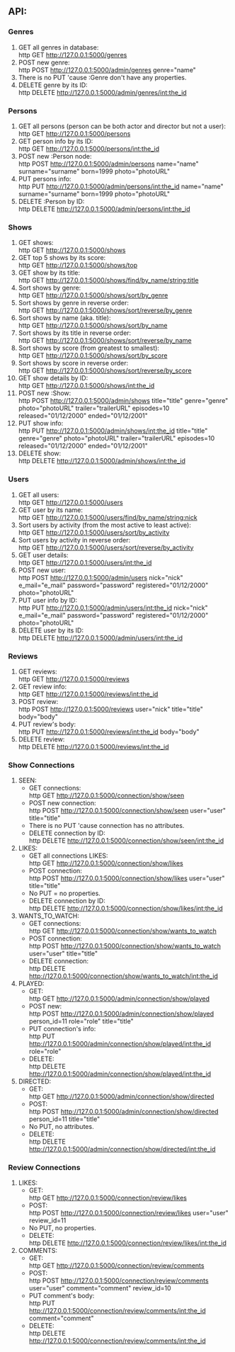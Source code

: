 ## API:

### Genres
1. GET all genres in database:<br />
http GET http://127.0.0.1:5000/genres
2. POST new genre:<br />
http POST http://127.0.0.1:5000/admin/genres genre="name"
3. There is no PUT 'cause :Genre don't have any properties.
4. DELETE genre by its ID:<br />
http DELETE http://127.0.0.1:5000/admin/genres/<int:the_id>

### Persons
1. GET all persons (person can be both actor and director but not a user):<br />
http GET http://127.0.0.1:5000/persons
2. GET person info by its ID:<br />
http GET http://127.0.0.1:5000/persons/<int:the_id>
3. POST new :Person node:<br />
http POST http://127.0.0.1:5000/admin/persons name="name" surname="surname" born=1999 photo="photoURL"
4. PUT persons info:<br />
http PUT http://127.0.0.1:5000/admin/persons/<int:the_id> name="name" surname="surname" born=1999 photo="photoURL"
5. DELETE :Person by ID:<br />
http DELETE http://127.0.0.1:5000/admin/persons/<int:the_id>

### Shows
1. GET shows:<br />
http GET http://127.0.0.1:5000/shows
2. GET top 5 shows by its score:<br />
http GET http://127.0.0.1:5000/shows/top
3. GET show by its title:<br />
http GET http://127.0.0.1:5000/shows/find/by_name/<string:title>
4. Sort shows by genre:<br />
http GET http://127.0.0.1:5000/shows/sort/by_genre
5. Sort shows by genre in reverse order:<br />
http GET http://127.0.0.1:5000/shows/sort/reverse/by_genre
6. Sort shows by name (aka. title):<br />
http GET http://127.0.0.1:5000/shows/sort/by_name
7. Sort shows by its title in reverse order:<br />
http GET http://127.0.0.1:5000/shows/sort/reverse/by_name
8. Sort shows by score (from greatest to smallest):<br />
http GET http://127.0.0.1:5000/shows/sort/by_score
9. Sort shows by score in reverse order:<br />
http GET http://127.0.0.1:5000/shows/sort/reverse/by_score
10. GET show details by ID:<br />
http GET http://127.0.0.1:5000/shows/<int:the_id>
11. POST new :Show:<br />
http POST http://127.0.0.1:5000/admin/shows title="title" genre="genre" photo="photoURL" trailer="trailerURL" episodes=10 released="01/12/2000" ended="01/12/2001"
12. PUT show info:<br />
http PUT http://127.0.0.1:5000/admin/shows/<int:the_id> title="title" genre="genre" photo="photoURL" trailer="trailerURL" episodes=10 released="01/12/2000" ended="01/12/2001"
13. DELETE show:<br />
http DELETE http://127.0.0.1:5000/admin/shows/<int:the_id>

### Users
1. GET all users:<br />
http GET http://127.0.0.1:5000/users
2. GET user by its name:<br />
http GET http://127.0.0.1:5000/users/find/by_name/<string:nick>
3. Sort users by activity (from the most active to least active):<br />
http GET http://127.0.0.1:5000/users/sort/by_activity
4. Sort users by activity in reverse order:<br />
http GET http://127.0.0.1:5000/users/sort/reverse/by_activity
5. GET user details:<br />
http GET http://127.0.0.1:5000/users/<int:the_id>
6. POST new user:<br />
http POST http://127.0.0.1:5000/admin/users nick="nick" e_mail="e_mail" password="password" registered="01/12/2000" photo="photoURL"
7. PUT user info by ID:<br />
http PUT http://127.0.0.1:5000/admin/users/<int:the_id> nick="nick" e_mail="e_mail" password="password" registered="01/12/2000" photo="photoURL"
8. DELETE user by its ID:<br />
http DELETE http://127.0.0.1:5000/admin/users/<int:the_id>

### Reviews
1. GET reviews:<br />
http GET http://127.0.0.1:5000/reviews
2. GET review info:<br />
http GET http://127.0.0.1:5000/reviews/<int:the_id>
3. POST review:<br />
http POST http://127.0.0.1:5000/reviews user="nick" title="title" body="body"
4. PUT review's body:<br />
http PUT http://127.0.0.1:5000/reviews/<int:the_id> body="body"
5. DELETE review:<br />
http DELETE http://127.0.0.1:5000/reviews/<int:the_id>

### Show Connections
1. SEEN:
   * GET connections:<br />
   http GET http://127.0.0.1:5000/connection/show/seen
   * POST new connection:<br />
   http POST http://127.0.0.1:5000/connection/show/seen user="user" title="title"
   * There is no PUT 'cause connection has no attributes.
   * DELETE connection by ID:<br />
   http DELETE http://127.0.0.1:5000/connection/show/seen/<int:the_id>
2. LIKES:
    * GET all connections LIKES:<br />
   http GET http://127.0.0.1:5000/connection/show/likes
    * POST connection:<br />
   http POST http://127.0.0.1:5000/connection/show/likes user="user" title="title"
    * No PUT = no properties.
    * DELETE connection by ID:<br />
   http DELETE http://127.0.0.1:5000/connection/show/likes/<int:the_id>
3. WANTS_TO_WATCH:
    * GET connections:<br />
   http GET http://127.0.0.1:5000/connection/show/wants_to_watch
    * POST connection:<br />
   http POST http://127.0.0.1:5000/connection/show/wants_to_watch user="user" title="title"
    * DELETE connection:<br />
   http DELETE http://127.0.0.1:5000/connection/show/wants_to_watch/<int:the_id>
4. PLAYED:
    * GET:<br />
   http GET http://127.0.0.1:5000/admin/connection/show/played
    * POST new:<br />
   http POST http://127.0.0.1:5000/admin/connection/show/played person_id=11 role="role" title="title"
    * PUT connection's info:<br />
   http PUT http://127.0.0.1:5000/admin/connection/show/played/<int:the_id> role="role"
    * DELETE:<br />
   http DELETE http://127.0.0.1:5000/admin/connection/show/played/<int:the_id>
5. DIRECTED:
    * GET:<br />
   http GET http://127.0.0.1:5000/admin/connection/show/directed
    * POST:<br />
   http POST http://127.0.0.1:5000/admin/connection/show/directed person_id=11 title="title"
    * No PUT, no attributes.
    * DELETE:<br />
   http DELETE http://127.0.0.1:5000/admin/connection/show/directed/<int:the_id>

### Review Connections
1. LIKES:
   * GET:<br />
   http GET http://127.0.0.1:5000/connection/review/likes
   * POST:<br />
   http POST http://127.0.0.1:5000/connection/review/likes user="user" review_id=11
   * No PUT, no properties.
   * DELETE:<br />
   http DELETE http://127.0.0.1:5000/connection/review/likes/<int:the_id>
2. COMMENTS:
   * GET:<br />
   http GET http://127.0.0.1:5000/connection/review/comments
   * POST:<br />
   http POST http://127.0.0.1:5000/connection/review/comments user="user" comment="comment" review_id=10
   * PUT comment's body:<br />
   http PUT http://127.0.0.1:5000/connection/review/comments/<int:the_id> comment="comment"
   * DELETE:<br />
   http DELETE http://127.0.0.1:5000/connection/review/comments/<int:the_id>